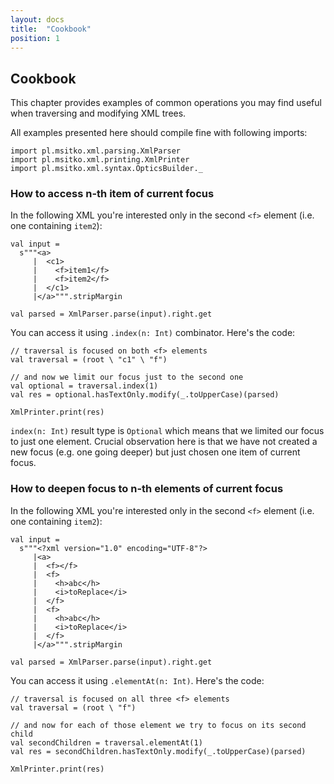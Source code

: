 ```yaml
---
layout: docs
title:  "Cookbook"
position: 1
---
```


## Cookbook

This chapter provides examples of common operations you may find useful when traversing and modifying XML trees.

All examples presented here should compile fine with following imports:

```tut:silent
import pl.msitko.xml.parsing.XmlParser
import pl.msitko.xml.printing.XmlPrinter
import pl.msitko.xml.syntax.OpticsBuilder._
```

### How to access n-th item of current focus

In the following XML you're interested only in the second `<f>` element (i.e. one containing `item2`):

```tut:silent
val input =
  s"""<a>
     |  <c1>
     |    <f>item1</f>
     |    <f>item2</f>
     |  </c1>
     |</a>""".stripMargin
     
val parsed = XmlParser.parse(input).right.get
```

You can access it using `.index(n: Int)` combinator. Here's the code:

```tut:silent
// traversal is focused on both <f> elements
val traversal = (root \ "c1" \ "f")

// and now we limit our focus just to the second one
val optional = traversal.index(1)
val res = optional.hasTextOnly.modify(_.toUpperCase)(parsed)
```

```tut:book
XmlPrinter.print(res)
```

`index(n: Int)` result type is `Optional` which means that we limited our focus to just one element.
Crucial observation here is that we have not created a new focus (e.g. one going deeper) but just chosen
one item of current focus.

### How to deepen focus to n-th elements of current focus

In the following XML you're interested only in the second `<f>` element (i.e. one containing `item2`):

```tut:silent
val input =
  s"""<?xml version="1.0" encoding="UTF-8"?>
     |<a>
     |  <f></f>
     |  <f>
     |    <h>abc</h>
     |    <i>toReplace</i>
     |  </f>
     |  <f>
     |    <h>abc</h>
     |    <i>toReplace</i>
     |  </f>
     |</a>""".stripMargin
     
val parsed = XmlParser.parse(input).right.get
```

You can access it using `.elementAt(n: Int)`. Here's the code:

```tut:silent
// traversal is focused on all three <f> elements
val traversal = (root \ "f")

// and now for each of those element we try to focus on its second child
val secondChildren = traversal.elementAt(1)
val res = secondChildren.hasTextOnly.modify(_.toUpperCase)(parsed)
```

```tut:book
XmlPrinter.print(res)
```


